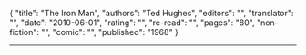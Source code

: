{
"title": "The Iron Man",
"authors": "Ted Hughes",
"editors": "",
"translator": "",
"date": "2010-06-01",
"rating": "",
"re-read": "",
"pages": "80",
"non-fiction": "",
"comic": "",
"published": "1968"
}

---
